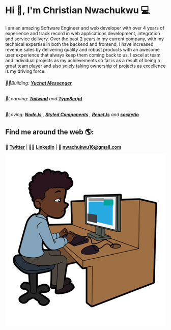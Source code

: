 # Hi 👋, I'm Christian Nwachukwu 💻
I am an amazing Software Engineer and web developer with over 4 years of experience and track record in web applications development, integration and service delivery. Over the past 2 years in my current company, with my technical expertise in both the backend and frontend, I have increased revenue sales by delivering quality and robust products with an awesome user experience that always keep them coming back to us. I excel at team and individual projects as my achievements so far is as a result of being a great team player and also solely taking ownership of projects as excellence is my driving force.

###### 👨‍💻Building: __[Yuchat Messenger](https://github.com/e1cerebro/yuchat-frontend)__ 
###### 🧠Learning: __[Tailwind](https://tailwindcss.com/)__   and __[TypeScript](https://www.typescriptlang.org/)__ 
###### 💖Loving: __[NodeJs](https://nodejs.org/)__ ,   __[Styled Components](https://styled-components.com/)__ , __[ReactJs](https://reactjs.org/)__  and __[socketio](https://socket.io/)__  


## Find me around the web 🌎:
🐤 __[Twitter](https://twitter.com/iamdevuche)__ | 👨‍💼 __[LinkedIn](https://www.linkedin.com/in/christian-nwachukwu-3847b6131/ )__ | 📧 __[nwachukwu16@gmail.com](mailto:nwachukwu16@gmail.com)__

![Minion](https://github.com/e1cerebro/e1cerebro/blob/master/elcerebro.png)


<!--
**e1cerebro/e1cerebro** is a ✨ _special_ ✨ repository because its `README.md` (this file) appears on your GitHub profile.

Here are some ideas to get you started:

- 🔭 I’m currently working on ...
- 🌱 I’m currently learning ...
- 👯 I’m looking to collaborate on ...
- 🤔 I’m looking for help with ...
- 💬 Ask me about ...
- 📫 How to reach me: ...
- 😄 Pronouns: ...
- ⚡ Fun fact: ...
-->
